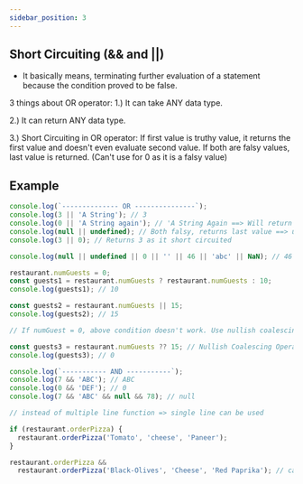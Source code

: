 ```yaml
---
sidebar_position: 3
---
```


## Short Circuiting (&& and ||)

- It basically means, terminating further evaluation of a statement because the condition proved to be false.

3 things about OR operator: 
1.) It can take ANY data type. 

2.) It can return ANY data type. 

3.) Short Circuiting in OR operator: If first value is truthy value, it returns the first value and doesn't even evaluate second value. If both are falsy values, last value is returned. (Can't use for 0 as it is a falsy value)

## Example

```js
console.log(`-------------- OR ---------------`);
console.log(3 || 'A String'); // 3
console.log(0 || 'A String again'); // 'A String Again ==> Will return second value
console.log(null || undefined); // Both falsy, returns last value ==> undefined
console.log(3 || 0); // Returns 3 as it short circuited

console.log(null || undefined || 0 || '' || 46 || 'abc' || NaN); // 46 => truthy value => shortcircuit => 46

restaurant.numGuests = 0;
const guests1 = restaurant.numGuests ? restaurant.numGuests : 10;
console.log(guests1); // 10 

const guests2 = restaurant.numGuests || 15;
console.log(guests2); // 15

// If numGuest = 0, above condition doesn't work. Use nullish coalescing operator in that case.

const guests3 = restaurant.numGuests ?? 15; // Nullish Coalescing Operator
console.log(guests3); // 0

console.log(`----------- AND -----------`);
console.log(7 && 'ABC'); // ABC
console.log(0 && 'DEF'); // 0
console.log(7 && 'ABC' && null && 78); // null

// instead of multiple line function => single line can be used

if (restaurant.orderPizza) {
  restaurant.orderPizza('Tomato', 'cheese', 'Paneer');
}

restaurant.orderPizza &&
  restaurant.orderPizza('Black-Olives', 'Cheese', 'Red Paprika'); // called in single line -> checks if it exists and then calls. 
```